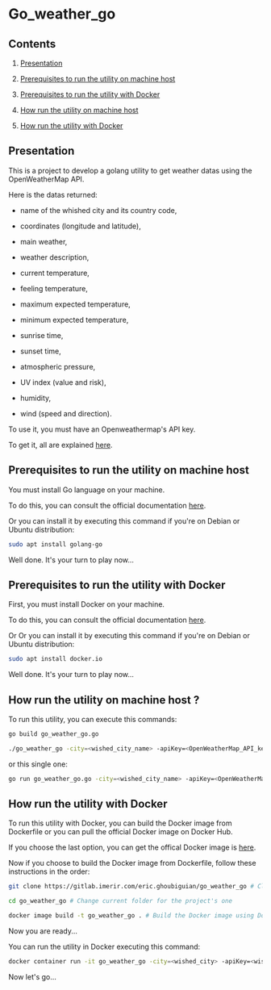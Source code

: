 # Go_weather_go

## Contents

1. [Presentation](#presentation)

2. [Prerequisites to run the utility on machine host](#prerequisites_to_run_the_utility_on_machine_host)

3. [Prerequisites to run the utility with Docker](#prerequisites_to_run_the_utility_with_docker)

4. [How run the utility on machine host](#how_run_the_utility_on_machine_host)

5. [How run the utility with Docker](#how_run_the_utility_with_docker)

<a name="presentation"></a>
## Presentation

This is a project to develop a golang utility to get weather datas using the OpenWeatherMap API.

Here is the datas returned:

* name of the whished city and its country code,

* coordinates (longitude and latitude),

* main weather,

* weather description,

* current temperature,

* feeling temperature,

* maximum expected temperature,

* minimum expected temperature,

* sunrise time,

* sunset time,

* atmospheric pressure,

* UV index (value and risk),

* humidity,

* wind (speed and direction).

To use it, you must have an Openweathermap's API key.

To get it, all are explained [here](https://openweathermap.org/appid).

<a name="prerequisites_to_run_the_utility_on_machine_host"></a>
## Prerequisites to run the utility on machine host

You must install Go language on your machine.

To do this, you can consult the official documentation [here](https://golang.org/doc/install).

Or you can install it by executing this command if you're on Debian or Ubuntu distribution:

```bash
sudo apt install golang-go
```
Well done. It's your turn to play now...

<a name="prerequisites_to_run_the_utility_with_docker"></a>
## Prerequisites to run the utility with Docker

First, you must install Docker on your machine.

To do this, you can consult the official documentation [here](https://docs.docker.com/get-docker/).

Or Or you can install it by executing this command if you're on Debian or Ubuntu distribution:

```bash
sudo apt install docker.io
```
Well done. It's your turn to play now...

<a name="how_run_the_utility_on_machine_host"></a>
## How run the utility on machine host ?

To run this utility, you can execute this commands:

```bash
go build go_weather_go.go

./go_weather_go -city=<wished_city_name> -apiKey=<OpenWeatherMap_API_key> -tempScale=<wished_temperature_scale>
```
or this single one:

```bash
go run go_weather_go.go -city=<wished_city_name> -apiKey=<OpenWeatherMap_API_key> -tempScale=<wished_temperature_scale>
```
<a name="how_run_the_utility_with_docker"></a>
## How run the utility with Docker

To run this utility with Docker, you can build the Docker image from Dockerfile or you can pull the official Docker image on Docker Hub.

If you choose the last option, you can get the offical Docker image is [here](https://hub.docker.com/r/wicken/go_weather_go).

Now if you choose to build the Docker image from Dockerfile, follow these instructions in the order:

```bash
git clone https://gitlab.imerir.com/eric.ghoubiguian/go_weather_go # Clone the project from gitlab

cd go_weather_go # Change current folder for the project's one

docker image build -t go_weather_go . # Build the Docker image using Dockerfile
```
Now you are ready...

You can run the utility in Docker executing this command:

```bash
docker container run -it go_weather_go -city=<wished_city> -apiKey=<wished_api_key> -tempScale=<wished_temperature_scale>
```
Now let's go...
